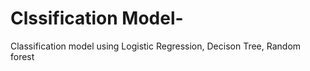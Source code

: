 # Clssification Model-
Classification model using Logistic Regression, Decison Tree, Random forest

